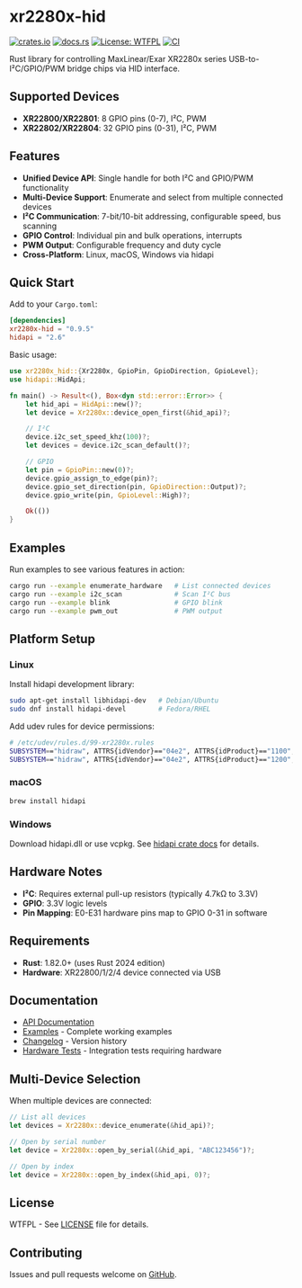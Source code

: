 # xr2280x-hid

[![crates.io](https://img.shields.io/crates/v/xr2280x-hid.svg)](https://crates.io/crates/xr2280x-hid)
[![docs.rs](https://docs.rs/xr2280x-hid/badge.svg)](https://docs.rs/xr2280x-hid)
[![License: WTFPL](https://img.shields.io/badge/License-WTFPL-brightgreen.svg)](LICENSE)
[![CI](https://github.com/tiborgats/xr2280x-hid/actions/workflows/ci.yml/badge.svg)](https://github.com/tiborgats/xr2280x-hid/actions/workflows/ci.yml)

Rust library for controlling MaxLinear/Exar XR2280x series USB-to-I²C/GPIO/PWM bridge chips via HID interface.

## Supported Devices

- **XR22800/XR22801**: 8 GPIO pins (0-7), I²C, PWM
- **XR22802/XR22804**: 32 GPIO pins (0-31), I²C, PWM

## Features

- **Unified Device API**: Single handle for both I²C and GPIO/PWM functionality
- **Multi-Device Support**: Enumerate and select from multiple connected devices
- **I²C Communication**: 7-bit/10-bit addressing, configurable speed, bus scanning
- **GPIO Control**: Individual pin and bulk operations, interrupts
- **PWM Output**: Configurable frequency and duty cycle
- **Cross-Platform**: Linux, macOS, Windows via hidapi

## Quick Start

Add to your `Cargo.toml`:

```toml
[dependencies]
xr2280x-hid = "0.9.5"
hidapi = "2.6"
```

Basic usage:

```rust
use xr2280x_hid::{Xr2280x, GpioPin, GpioDirection, GpioLevel};
use hidapi::HidApi;

fn main() -> Result<(), Box<dyn std::error::Error>> {
    let hid_api = HidApi::new()?;
    let device = Xr2280x::device_open_first(&hid_api)?;

    // I²C
    device.i2c_set_speed_khz(100)?;
    let devices = device.i2c_scan_default()?;

    // GPIO
    let pin = GpioPin::new(0)?;
    device.gpio_assign_to_edge(pin)?;
    device.gpio_set_direction(pin, GpioDirection::Output)?;
    device.gpio_write(pin, GpioLevel::High)?;

    Ok(())
}
```

## Examples

Run examples to see various features in action:

```bash
cargo run --example enumerate_hardware   # List connected devices
cargo run --example i2c_scan             # Scan I²C bus
cargo run --example blink                # GPIO blink
cargo run --example pwm_out              # PWM output
```

## Platform Setup

### Linux
Install hidapi development library:
```bash
sudo apt-get install libhidapi-dev   # Debian/Ubuntu
sudo dnf install hidapi-devel        # Fedora/RHEL
```

Add udev rules for device permissions:
```bash
# /etc/udev/rules.d/99-xr2280x.rules
SUBSYSTEM=="hidraw", ATTRS{idVendor}=="04e2", ATTRS{idProduct}=="1100", MODE="0666"
SUBSYSTEM=="hidraw", ATTRS{idVendor}=="04e2", ATTRS{idProduct}=="1200", MODE="0666"
```

### macOS
```bash
brew install hidapi
```

### Windows
Download hidapi.dll or use vcpkg. See [hidapi crate docs](https://docs.rs/hidapi/) for details.

## Hardware Notes

- **I²C**: Requires external pull-up resistors (typically 4.7kΩ to 3.3V)
- **GPIO**: 3.3V logic levels
- **Pin Mapping**: E0-E31 hardware pins map to GPIO 0-31 in software

## Requirements

- **Rust**: 1.82.0+ (uses Rust 2024 edition)
- **Hardware**: XR22800/1/2/4 device connected via USB

## Documentation

- [API Documentation](https://docs.rs/xr2280x-hid)
- [Examples](examples/) - Complete working examples
- [Changelog](CHANGELOG.md) - Version history
- [Hardware Tests](tests/) - Integration tests requiring hardware

## Multi-Device Selection

When multiple devices are connected:

```rust
// List all devices
let devices = Xr2280x::device_enumerate(&hid_api)?;

// Open by serial number
let device = Xr2280x::open_by_serial(&hid_api, "ABC123456")?;

// Open by index
let device = Xr2280x::open_by_index(&hid_api, 0)?;
```

## License

WTFPL - See [LICENSE](LICENSE) file for details.

## Contributing

Issues and pull requests welcome on [GitHub](https://github.com/tiborgats/xr2280x-hid).

